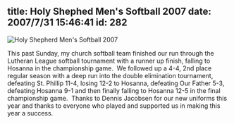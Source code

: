 title: Holy Shephed Men's Softball 2007
date: 2007/7/31 15:46:41
id: 282
---
![Holy Shepherd Men's Softball 2007](/journal_images/mini-DSC00434-journal.jpg)

This past Sunday, my church softball team finished our run through the Lutheran League softball tournament with a runner up finish, falling to Hosanna in the championship game.  We followed up a 4-4, 2nd place regular season with a deep run into the double elimination tournament, defeating St. Phillip 11-4, losing 12-2 to Hosanna, defeating Our Father 5-3, defeating Hosanna 9-1 and then finally falling to Hosanna 12-5 in the final championship game.  Thanks to Dennis Jacobsen for our new uniforms this year and thanks to everyone who played and supported us in making this year a success.